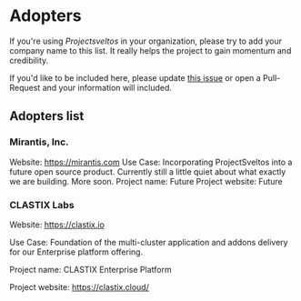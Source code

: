 # Adopters

If you're using _Projectsveltos_ in your organization, please try to add your company name to this list. 
It really helps the project to gain momentum and credibility.

If you'd like to be included here, please update [this issue](https://github.com/projectsveltos/adopters/issues/1) or open a Pull-Request and your information will included.

## Adopters list 

### Mirantis, Inc.
Website: https://mirantis.com
Use Case: Incorporating ProjectSveltos into a future open source product. Currently still a little quiet about what exactly we are building.  More soon.
Project name: Future
Project website: Future

### CLASTIX Labs

Website: https://clastix.io

Use Case: Foundation of the multi-cluster application and addons delivery for our Enterprise platform offering.

Project name: CLASTIX Enterprise Platform

Project website: https://clastix.cloud/
